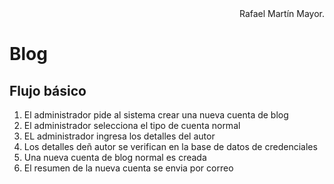 <div align="justify">

<div align="right">
Rafael Martín Mayor.
</div>

# Blog

## Flujo básico
1. El administrador pide al sistema crear una nueva cuenta de blog
2. El administrador selecciona el tipo de cuenta normal
3. EL administrador ingresa los detalles del autor
4. Los detalles deñ autor se verifican en la base de datos de credenciales
5. Una nueva cuenta de blog normal es creada
6. El resumen de la nueva cuenta se envia por correo

</div>